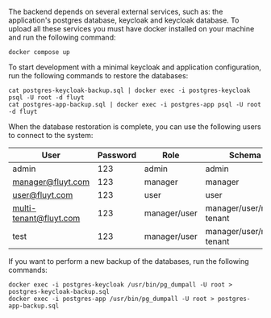 The backend depends on several external services, such as: the application's postgres database, keycloak and keycloak database. To upload all these services you must have docker installed on your machine and run the following command:

```shell
docker compose up
```

To start development with a minimal keycloak and application configuration, run the following commands to restore the databases:

```shell
cat postgres-keycloak-backup.sql | docker exec -i postgres-keycloak psql -U root -d fluyt
cat postgres-app-backup.sql | docker exec -i postgres-app psql -U root -d fluyt
```

When the database restoration is complete, you can use the following users to connect to the system:

| User                   | Password | Role         | Schema                    |
|------------------------|----------|--------------|---------------------------|
| admin                  | 123      | admin        | admin                     |
| manager@fluyt.com      | 123      | manager      | manager                   |
| user@fluyt.com         | 123      | user         | user                      |
| multi-tenant@fluyt.com | 123      | manager/user | manager/user/multi-tenant |
| test                   | 123      | manager/user | manager/user/multi-tenant |

If you want to perform a new backup of the databases, run the following commands:

```shell
docker exec -i postgres-keycloak /usr/bin/pg_dumpall -U root > postgres-keycloak-backup.sql
docker exec -i postgres-app /usr/bin/pg_dumpall -U root > postgres-app-backup.sql
```